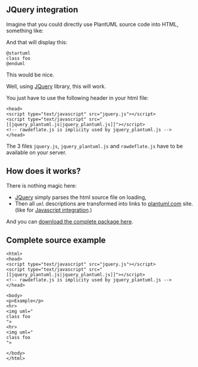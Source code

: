 ## JQuery integration

Imagine that you could directly use PlantUML source code into HTML, something like:


And that will display this:

```plantuml
@startuml
class foo
@enduml
```

This would be nice.


Well, using [JQuery](http://jquery.com/) library, this will work.

You just have to use the following header in your html file:

```
<head>
<script type="text/javascript" src="jquery.js"></script>
<script type="text/javascript" src="[[jquery_plantuml.js|jquery_plantuml.js]]"></script>
<!-- rawdeflate.js is implicity used by jquery_plantuml.js -->
</head>
```


The 3 files ``jquery.js``, ``jquery_plantuml.js`` and ``rawdeflate.js`` have
to be available on your server.



## How does it works?
There is nothing magic here:
* [JQuery](http://jquery.com/) simply parses the html source file on loading,
* Then all ``uml`` descriptions are transformed into links to [plantuml.com](http://www.plantuml.com) site. (like for [Javascript integration](code-javascript-asynchronous).)

And you can [download the complete package here](http://sourceforge.net/projects/plantuml/files/jquery_plantuml.zip/download).



## Complete source example

```
<html>
<head>
<script type="text/javascript" src="jquery.js"></script>
<script type="text/javascript" src="[[jquery_plantuml.js|jquery_plantuml.js]]"></script>
<!-- rawdeflate.js is implicity used by jquery_plantuml.js -->
</head>

<body>
<p>Example</p>
<hr>
<img uml="
class foo
">
<hr>
<img uml="
class foo
">

</body>
</html>
```



